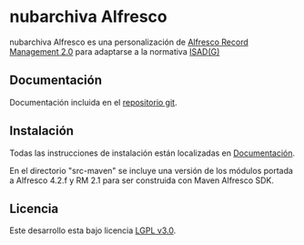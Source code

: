 nubarchiva Alfresco
===================

nubarchiva Alfresco es una personalización de [Alfresco Record Management 2.0](http://wiki.alfresco.com/wiki/Records_Management) para adaptarse a la normativa [ISAD(G)](http://www.mcu.es/archivos/docs/isad.pdf)

Documentación
-------------

Documentación incluida en el [repositorio git](https://github.com/keensoft/nubarchiva-Alfresco/tree/master/docs/5_documentacion).

Instalación
-----------

Todas las instrucciones de instalación están localizadas en [Documentación](https://github.com/keensoft/nubarchiva-Alfresco/tree/master/docs/5_documentacion).

En el directorio "src-maven" se incluye una versión de los módulos portada a Alfresco 4.2.f y RM 2.1 para ser construida con Maven Alfresco SDK.

Licencia
--------

Este desarrollo esta bajo licencia [LGPL v3.0](http://www.gnu.org/licenses/lgpl-3.0.html).


